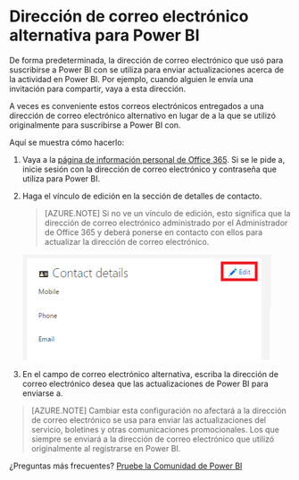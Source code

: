 <properties
   pageTitle=""
   description=""
   services="powerbi"
   documentationCenter=""
   authors="guyinacube"
   manager="mblythe"
   backup=""
   editor=""
   tags=""
   qualityFocus="no"
   qualityDate=""/>

<tags
   ms.service="powerbi"
   ms.devlang="NA"
   ms.topic="article"
   ms.tgt_pltfrm="NA"
   ms.workload="powerbi"
   ms.date="09/21/2016"
   ms.author="asaxton"/>

# <a name="alternate-email-address-for-power-bi"></a>Dirección de correo electrónico alternativa para Power BI

De forma predeterminada, la dirección de correo electrónico que usó para suscribirse a Power BI con se utiliza para enviar actualizaciones acerca de la actividad en Power BI.  Por ejemplo, cuando alguien le envía una invitación para compartir, vaya a esta dirección.

A veces es conveniente estos correos electrónicos entregados a una dirección de correo electrónico alternativo en lugar de a la que se utilizó originalmente para suscribirse a Power BI con.

Aquí se muestra cómo hacerlo:

1.  Vaya a la [página de información personal de Office 365](https://portal.office.com/account/#personalinfo).  Si se le pide a, inicie sesión con la dirección de correo electrónico y contraseña que utiliza para Power BI.

2.  Haga el vínculo de edición en la sección de detalles de contacto.  

    > [AZURE.NOTE] Si no ve un vínculo de edición, esto significa que la dirección de correo electrónico administrado por el Administrador de Office 365 y deberá ponerse en contacto con ellos para actualizar la dirección de correo electrónico.

    ![](media/powerbi-admin-alternate-email-address-for-power-bi/contact-details.png)

3.  En el campo de correo electrónico alternativa, escriba la dirección de correo electrónico desea que las actualizaciones de Power BI para enviarse a.

> [AZURE.NOTE] Cambiar esta configuración no afectará a la dirección de correo electrónico se usa para enviar las actualizaciones del servicio, boletines y otras comunicaciones promocionales.  Los que siempre se enviará a la dirección de correo electrónico que utilizó originalmente al registrarse en Power BI.

¿Preguntas más frecuentes? 
            [Pruebe la Comunidad de Power BI](http://community.powerbi.com/)
